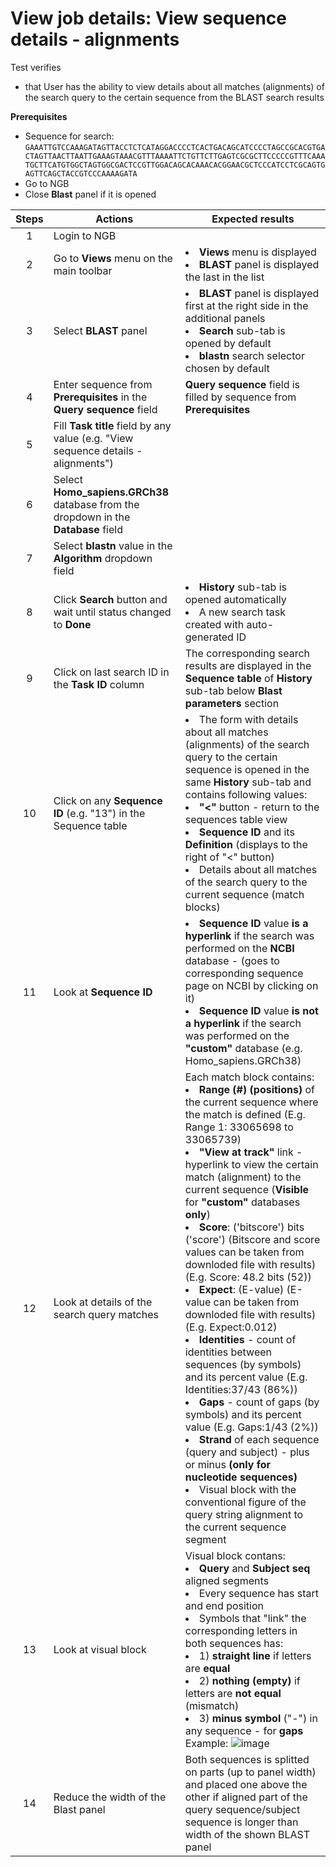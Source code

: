 # View job details: View sequence details - alignments 

Test verifies
 - that User has the ability to view details about all matches (alignments) of the search query to the certain sequence from the BLAST search results

**Prerequisites**
 - Sequence for search:
`GAAATTGTCCAAAGATAGTTACCTCTCATAGGACCCCTCACTGACAGCATCCCCTAGCCGCACGTGACTAGTTAACTTAATTGAAAGTAAACGTTTAAAATTCTGTTCTTGAGTCGCGCTTCCCCCGTTTCAAATGCTTCATGTGGCTAGTGGCGACTCCGTTGGACAGCACAAACACGGAACGCTCCCATCCTCGCAGTGAGTTCAGCTACCGTCCCAAAAGATA`
 - Go to NGB
 - Close **Blast** panel if it is opened

| Steps | Actions | Expected results |
| :---: | --- | --- |
| 1 | Login to NGB | |
| 2 | Go to  **Views** menu on the main toolbar| <li> **Views** menu is displayed <li> **BLAST** panel is displayed the last in the list|
| 3 | Select **BLAST** panel | <li>**BLAST** panel is displayed first at the right side in the additional panels <li> **Search** sub-tab is opened by default  <li> **blastn** search selector chosen by default |
| 4 | Enter sequence from **Prerequisites** in the **Query sequence** field | **Query sequence** field is filled by sequence from **Prerequisites**|
| 5 | Fill **Task title** field by any value (e.g. "View sequence details - alignments") | |
| 6 | Select **Homo_sapiens.GRCh38** database from the dropdown in the **Database** field||
| 7 | Select **blastn** value in the **Algorithm** dropdown field| |
| 8 | Click **Search** button and wait until status changed to **Done**| <li> **History** sub-tab is opened automatically <li> A new search task created with auto-generated ID |
| 9 | Click on last search ID in the **Task ID** column |The corresponding search results are displayed in the **Sequence table** of **History** sub-tab below **Blast parameters** section|
| 10 | Click on any **Sequence ID** (e.g. "13") in the Sequence table| <li> The form with details about all matches (alignments) of the search query to the certain sequence is opened in the same **History** sub-tab and contains following values: <li> **"<"** button - return to the sequences table view <li> **Sequence ID** and its **Definition** (displays to the right of "<" button) <li> Details about all matches of the search query to the current sequence (match blocks)|
| 11 | Look at **Sequence ID** |  <li> **Sequence ID** value **is a hyperlink** if the search was performed on the **NCBI** database - (goes to corresponding sequence page on NCBI by clicking on it) <li> **Sequence ID** value **is not a hyperlink** if the search was performed on the **"custom"** database (e.g. Homo_sapiens.GRCh38)| 
| 12 | Look at details of the search query matches | Each match block contains: <li> **Range (#) (positions)** of the current sequence where the match is defined (E.g. Range 1: 33065698 to 33065739) <li> **"View at track"** link - hyperlink to view the certain match (alignment) to the current sequence (**Visible** for **"custom"** databases **only**) <li> **Score**: ('bitscore') bits ('score') (Bitscore and score values can be taken from downloded file with results) (E.g. Score: 48.2 bits (52))  <li> **Expect**: (E-value) (E-value can be taken from downloded file with results) (E.g. Expect:0.012) <li> **Identities** - count of identities between sequences (by symbols) and its percent value (E.g. Identities:37/43 (86%)) <li> **Gaps** - count of gaps (by symbols) and its percent value (E.g. Gaps:1/43 (2%)) <li> **Strand**  of each sequence (query and subject) - plus or minus **(only for nucleotide sequences)** <li> Visual block with the conventional figure of the query string alignment to the current sequence segment|
| 13 | Look at visual block | Visual block contans: <li> **Query** and  **Subject seq** aligned segments <li> Every sequence has start and end position <li> Symbols that "link" the corresponding letters in both sequences has: <li> 1) **straight line** if letters are **equal** <li> 2) **nothing (empty)** if letters are **not equal** (mismatch) <li> 3) **minus symbol** ("-") in any sequence - for **gaps**  <br> Example: ![image](https://user-images.githubusercontent.com/45459424/119484997-40b3cc80-bd5f-11eb-81d0-b57999a9272c.png)|
| 14 | Reduce the width of the Blast panel | Both sequences is splitted on parts (up to panel width) and placed one above the other if aligned part of the query sequence/subject sequence is longer than width of the shown BLAST panel |